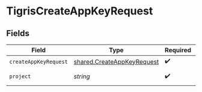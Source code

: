 # TigrisCreateAppKeyRequest


## Fields

| Field                                                                    | Type                                                                     | Required                                                                 | Description                                                              |
| ------------------------------------------------------------------------ | ------------------------------------------------------------------------ | ------------------------------------------------------------------------ | ------------------------------------------------------------------------ |
| `createAppKeyRequest`                                                    | [shared.CreateAppKeyRequest](../../models/shared/createappkeyrequest.md) | :heavy_check_mark:                                                       | N/A                                                                      |
| `project`                                                                | *string*                                                                 | :heavy_check_mark:                                                       | Project name                                                             |